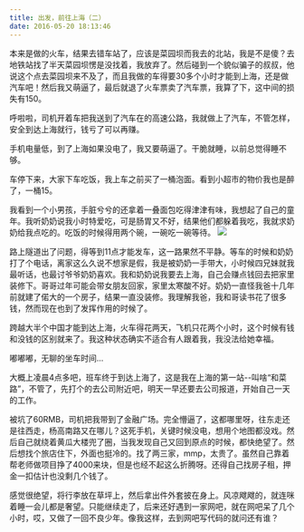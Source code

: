 ```yaml
---
title: 出发，前往上海（二）
date: 2016-05-20 18:13:46
---
```


本来是做的火车，结果去错车站了，应该是菜园坝而我去的北站，我是不是傻？去地铁站找了半天菜园坝愣是没找着，我放弃了。然后碰到一个貌似骗子的叔叔，他说这个点去菜园坝来不及了，而且我做的车得要30多个小时才能到上海，还是做汽车吧！然后我又萌逼了，最后就退了火车票卖了汽车票，我算了下，这中间的损失有150。

呼啦啦，司机开着车把我送到了汽车在的高速公路，我就做上了汽车，不管怎样，安全到达上海就行，钱亏了可以再赚。

手机电量低，到了上海如果没电了，我又要萌逼了。干脆就睡，以前总觉得睡不够。

车停下来，大家下车吃饭，我上车之前买了一桶泡面。看到小超市的物价我也是醉了，一桶15。

我看到一个小男孩，手脏兮兮的还拿着一叠面包吃得津津有味，我想起了自己的童年。我听奶奶说我小时特爱吃，可是肠胃又不好，结果他们都躲着我吃，我就求奶奶给我点吃的。吃饭的时候得用两个碗，一碗吃一碗等待。
![](https://olpkwt43d.qnssl.com/blog/article/go_to_shanghai.jpg)

路上隧道出了问题，得等到11点才能发车，这一路果然不平静。等车的时候和奶奶打了个电话，离家这么久说不想家是假，我是被奶奶一手带大，小时候四兄妹就我最听话，也最讨爷爷奶奶喜欢。我和奶奶说我要去上海，自己会赚点钱回去把家里装修下。哥哥过年可能会带女朋友回家，家里太寒酸不好。奶奶一直怪我爸十几年前就建了偌大的一个房子，结果一直没装修。我理解我爸，我和哥读书花了很多钱，然而现在也到了发挥作用的时候了。

跨越大半个中国才能到达上海，火车得花两天，飞机只花两个小时，这个时候有钱和没钱的区别就来了。我这种状态确实不适合有人跟着我，我没法给她幸福。

嘟嘟嘟，无聊的坐车时间...

大概上凌晨4点多吧，班车终于到达上海了，这是我在上海的第一站--叫啥“和菜路”，不管了，先打个的去公司附近吧，明天一早还要去公司报道，开始自己一天的工作。

被坑了60RMB，司机把我带到了金融广场。完全懵逼了，这都哪里呀，往东走还是往西走，杨高南路又在哪儿？这死手机，关键时候没电，想用个地图都没戏。然后自己就绕着黄瓜大楼兜了圈，当我发现自己又回到原点的时候，都快绝望了。然后想找个旅店住下，外面也挺冷的。找了两三家，mmp，太贵了。虽然自己靠着帮老师做项目挣了4000来块，但是也经不起这么折腾呀。还得自己找房子租，押金一扣估计也没剩几个钱了。

感觉很绝望，将行李放在草坪上，然后拿出件外套披在身上。风凉飕飕的，就连咪着睡一会儿都是奢望。只能继续走了，后来还好遇到一家网吧，就在网吧呆了几个小时，哎，又做了一回不良少年。像我这样，去到网吧写代码的就问还有谁？
